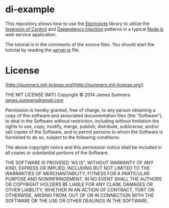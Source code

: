 # di-example

This repository shows how to use the
[Electrolyte](https://www.npmjs.com/package/electrolyte) library to utilize
the
[Inversion of Control](https://en.wikipedia.org/wiki/Inversion_of_control)
and
[Dependency Injection](https://en.wikipedia.org/wiki/Dependency_injection)
patterns in a typical [Node.js](http://nodejs.org/) web service application.

The tutorial is in the comments of the source files. You should start
the tutorial by reading the
[server.js](https://github.com/jsumners/njs-di-example/blob/master/server.js)
file.

# License

[http://jsumners.mit-license.org](http://jsumners.mit-license.org/)

THE MIT LICENSE (MIT) Copyright © 2014 James Sumners james.sumners@gmail.com

Permission is hereby granted, free of charge, to any person obtaining a copy of this software and associated documentation files (the “Software”), to deal in the Software without restriction, including without limitation the rights to use, copy, modify, merge, publish, distribute, sublicense, and/or sell copies of the Software, and to permit persons to whom the Software is furnished to do so, subject to the following conditions:

The above copyright notice and this permission notice shall be included in all copies or substantial portions of the Software.

THE SOFTWARE IS PROVIDED “AS IS”, WITHOUT WARRANTY OF ANY KIND, EXPRESS OR IMPLIED, INCLUDING BUT NOT LIMITED TO THE WARRANTIES OF MERCHANTABILITY, FITNESS FOR A PARTICULAR PURPOSE AND NONINFRINGEMENT. IN NO EVENT SHALL THE AUTHORS OR COPYRIGHT HOLDERS BE LIABLE FOR ANY CLAIM, DAMAGES OR OTHER LIABILITY, WHETHER IN AN ACTION OF CONTRACT, TORT OR OTHERWISE, ARISING FROM, OUT OF OR IN CONNECTION WITH THE SOFTWARE OR THE USE OR OTHER DEALINGS IN THE SOFTWARE.